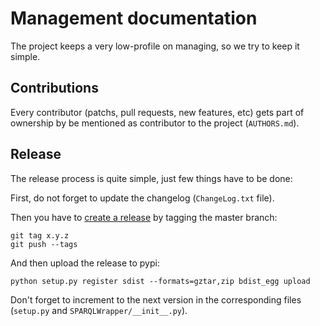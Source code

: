 # Management documentation

The project keeps a very low-profile on managing, so we try to keep it simple.

## Contributions

Every contributor (patchs, pull requests, new features, etc) gets part of 
ownership by be mentioned as contributor to the project (`AUTHORS.md`).

## Release

The release process is quite simple, just few things have to be done:

First, do not forget to update the changelog (`ChangeLog.txt` file).

Then you have to [create a release](https://github.com/blog/1547-release-your-software) 
by tagging the master branch:

    git tag x.y.z
    git push --tags

And then upload the release to pypi:

    python setup.py register sdist --formats=gztar,zip bdist_egg upload

Don't forget to increment to the next version in the corresponding files
(`setup.py` and `SPARQLWrapper/__init__.py`).


